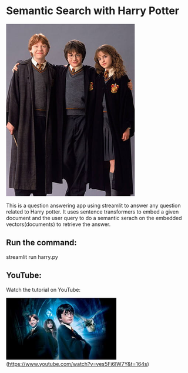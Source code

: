 # Semantic Search with Harry Potter

![Harry-Potter](https://github.com/Dorcatz123/Semantic-Search-with-harry-Potter/blob/main/semantic_similarity%20distillbert/harry.jpg)

This is a question answering app using streamlit to answer any question related to Harry potter. It uses sentence transformers to embed a given document and the user query to do a semantic serach on the embedded vectors(documents) to retrieve the answer.

## Run the command:
streamlit run harry.py

## YouTube:

Watch the tutorial on YouTube:

![watch the video](https://github.com/Dorcatz123/Semantic-Search-with-harry-Potter/blob/main/semantic_similarity%20distillbert/images.jpg)(https://www.youtube.com/watch?v=ves5Fj6lW7Y&t=164s)
